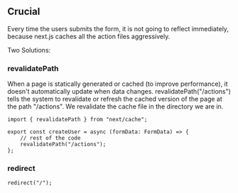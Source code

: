 ## Crucial

Every time the users submits the form, it is not going to reflect immediately, because next.js caches all the action files aggressively.

Two Solutions:

### revalidatePath

When a page is statically generated or cached (to improve performance), it doesn't automatically update when data changes.
revalidatePath("/actions") tells the system to revalidate or refresh the cached version of the page at the path "/actions".
We revalidate the cache file in the directory we are in.

```tsx
import { revalidatePath } from "next/cache";

export const createUser = async (formData: FormData) => {
	// rest of the code
	revalidatePath("/actions");
};
```

### redirect

```tsx
redirect("/");
```
